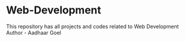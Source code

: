 # Web-Development
This repository has all projects and codes related to Web Development
Author - Aadhaar Goel
